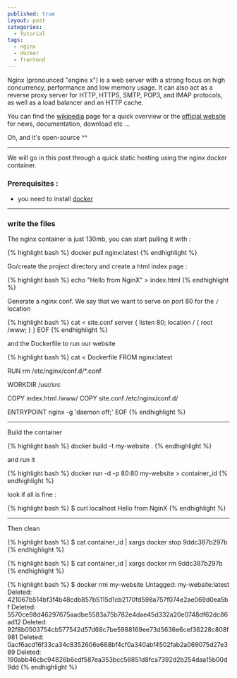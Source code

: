 ```yaml
---
published: true
layout: post
categories: 
  - Tutorial
tags: 
  - nginx
  - docker
  - frontend
---
```



Nginx (pronounced "engine x") is a web server with a strong focus on high concurrency, performance and low memory usage. It can also act as a reverse proxy server for HTTP, HTTPS, SMTP, POP3, and IMAP protocols, as well as a load balancer and an HTTP cache.

You can find the [wikipedia](https://en.wikipedia.org/wiki/Nginx) page for a quick overview or the [official website](http://nginx.org/) for news, documentation, download etc ...

Oh, and it's open-source ^^

---

We will go in this post through a quick static hosting using the nginx docker container.

### Prerequisites :

- you need to install [docker](https://github.com/tdeheurles/docs/blob/master/docker)

---

### write the files

The nginx container is just 130mb, you can start pulling it with :

{% highlight bash %}
docker pull nginx:latest
{% endhighlight %}

Go/create the project directory and create a html index page :

{% highlight bash %}
echo "Hello from NginX" > index.html
{% endhighlight %}

Generate a nginx conf. We say that we want to serve on port 80 for the `/` location

{% highlight bash %}
cat <<EOF > site.conf
server {
  listen 80;
  location / {
    root /www;
  }
}
EOF
{% endhighlight %}

and the Dockerfile to run our website

{% highlight bash %}
cat <<EOF > Dockerfile
FROM        nginx:latest

RUN         rm /etc/nginx/conf.d/*.conf

WORKDIR     /usr/src

COPY        index.html   /www/
COPY        site.conf    /etc/nginx/conf.d/

ENTRYPOINT  nginx -g 'daemon off;'
EOF
{% endhighlight %}

---

Build the container

{% highlight bash %}
docker build -t my-website .
{% endhighlight %}


and run it

{% highlight bash %}
docker run -d -p 80:80 my-website > container_id
{% endhighlight %}


look if all is fine :

{% highlight bash %}
$ curl localhost
Hello from NginX
{% endhighlight %}

---

Then clean

{% highlight bash %}
$ cat container_id | xargs docker stop
9ddc387b297b
{% endhighlight %}

{% highlight bash %}
$ cat container_id | xargs docker rm
9ddc387b297b
{% endhighlight %}

{% highlight bash %}
$ docker rmi my-website
Untagged: my-website:latest
Deleted: 421067b514bf3f4b48cdb857b5115d1cb2170fd598a757f074e2ae069d0ea5bf
Deleted: 5570ce98d46297675aadbe5583a75b782e4dae45d332a20e0748df62dc86ad12
Deleted: 92f8b0503754cb577542d57d68c7be5988169ee73d5636e6cef36228c808f981
Deleted: 0acf6acd16f33ca34c8352606e668bf4cf0a340abf4502fab2a069075d27e389
Deleted: 190abb46cbc94826b6cdf587ea353bcc56851d8fca7392d2b254daa15b00d9dd
{% endhighlight %}
